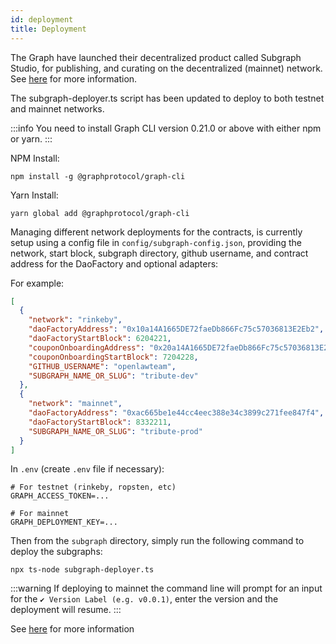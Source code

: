 ```yaml
---
id: deployment
title: Deployment
---
```


The Graph have launched their decentralized product called Subgraph Studio, for publishing, and curating on the decentralized (mainnet) network. See [here](https://thegraph.com/docs/developer/deploy-subgraph-studio) for more information.

The subgraph-deployer.ts script has been updated to deploy to both testnet and mainnet networks.

:::info
You need to install Graph CLI version 0.21.0 or above with either npm or yarn.
:::

NPM Install:

```
npm install -g @graphprotocol/graph-cli
```

Yarn Install:

```
yarn global add @graphprotocol/graph-cli
```

Managing different network deployments for the contracts, is currently setup using a config file in `config/subgraph-config.json`, providing the network, start block, subgraph directory, github username, and contract address for the DaoFactory and optional adapters:

For example:

```json
[
  {
    "network": "rinkeby",
    "daoFactoryAddress": "0x10a14A1665DE72faeDb866Fc75c57036813E2Eb2",
    "daoFactoryStartBlock": 6204221,
    "couponOnboardingAddress": "0x20a14A1665DE72faeDb866Fc75c57036813E2Eb3",
    "couponOnboardingStartBlock": 7204228,
    "GITHUB_USERNAME": "openlawteam",
    "SUBGRAPH_NAME_OR_SLUG": "tribute-dev"
  },
  {
    "network": "mainnet",
    "daoFactoryAddress": "0xac665be1e44cc4eec388e34c3899c271fee847f4",
    "daoFactoryStartBlock": 8332211,
    "SUBGRAPH_NAME_OR_SLUG": "tribute-prod"
  }
]
```

In `.env` (create `.env` file if necessary):

```
# For testnet (rinkeby, ropsten, etc)
GRAPH_ACCESS_TOKEN=...

# For mainnet
GRAPH_DEPLOYMENT_KEY=...
```

Then from the `subgraph` directory, simply run the following command to deploy the subgraphs:

```
npx ts-node subgraph-deployer.ts
```

:::warning
If deploying to mainnet the command line will prompt for an input for the `✔ Version Label (e.g. v0.0.1)`, enter the version and the deployment will resume.
:::

See [here](https://thegraph.com/docs/deploy-a-subgraph#redeploying-a-subgraph) for more information
